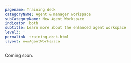 ```yaml
---
pagename: Training deck
categoryName: Agent & manager workspace
subCategoryName: New Agent Workspace
indicator: both
subtitle: Learn more about the enhanced agent workspace
level3: ''
permalink: training-deck.html
layout: newAgentWorkspace
---
```


Coming soon.
